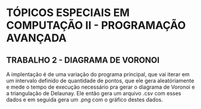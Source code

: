 
# TÓPICOS ESPECIAIS EM COMPUTAÇÃO II - PROGRAMAÇÃO AVANÇADA

## TRABALHO 2 - DIAGRAMA DE VORONOI

A implentação é de uma variação do programa principal, que vai iterar em um intervalo definido de quantidade de pontos, que ele gera aleatóriamente e mede o tempo de execução necessário pra gerar o diagrama de Voronoi e a triangulação de Delaunay. Ele então gera um arquivo .csv com esses dados e em seguida gera um .png com o gráfico destes dados.
